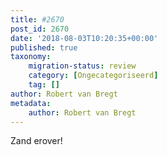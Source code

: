```yaml
---
title: #2670
post_id: 2670
date: '2018-08-03T10:20:35+00:00'
published: true
taxonomy:
    migration-status: review
    category: [Ongecategoriseerd]
    tag: []
author: Robert van Bregt
metadata:
    author: Robert van Bregt
---
```

Zand erover!